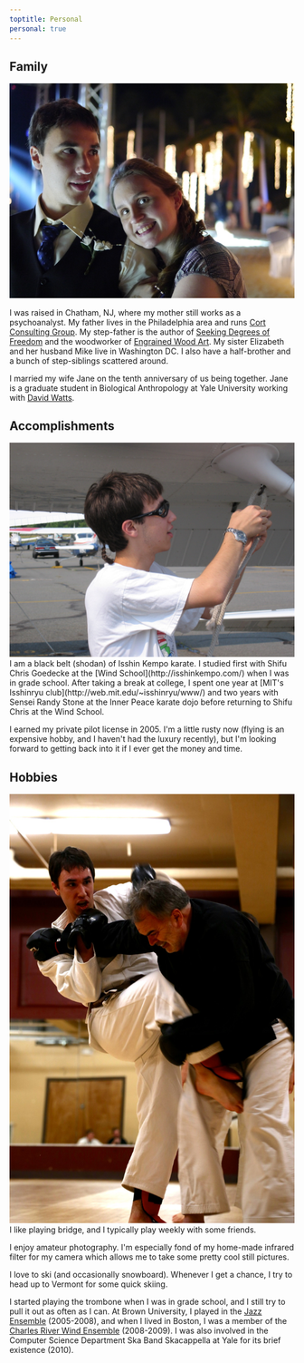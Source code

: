 ```yaml
---
toptitle: Personal
personal: true
---
```



## Family

<img class="rightsideimage" src="/images/dan_and_jane.jpg" alt="Dan and Jane" title="Dan and Jane">

I was raised in Chatham, NJ, where my mother still works as a psychoanalyst.  My
father lives in the Philadelphia area and runs [Cort Consulting
Group](http://www.cortconsulting.com/).  My step-father is the author of
[Seeking Degrees of Freedom](http://www.amazon.com/Seeking-Degrees-Freedom-Ward-Dill/dp/1503329631/)
and the woodworker of [Engrained Wood Art](http://engrainedwood.com/).  My
sister Elizabeth and her husband Mike live in Washington DC.  I also have a
half-brother and a bunch of step-siblings scattered around.


I married my wife Jane on the tenth anniversary of us being together.  Jane is a graduate student in Biological Anthropology at Yale University working with [David Watts](http://anthropology.yale.edu/people/david-watts).


## Accomplishments

<img class="rightsideimage" src="/images/tying_the_plane_down.JPG" alt="Tying the plane down" title="Tying the plane down">
I am a black belt (shodan) of Isshin Kempo karate.  I studied first with Shifu
Chris Goedecke at the [Wind School](http://isshinkempo.com/) when I was in grade
school.  After taking a break at college, I spent one year at [MIT's Isshinryu
club](http://web.mit.edu/~isshinryu/www/) and two years with Sensei Randy Stone
at the Inner Peace karate dojo before returning to Shifu Chris at the Wind
School.

I earned my private pilot license in 2005.  I'm a little rusty now (flying is an
expensive hobby, and I haven't had the luxury recently), but I'm looking forward
to getting back into it if I ever get the money and time.


## Hobbies

<img class="rightsideimage" src="/images/dansparringfred.jpg" alt="Sparring" title="Sparring">
I like playing bridge, and I typically play weekly with some friends.

I enjoy amateur photography.  I'm especially fond of my home-made infrared filter for my camera which allows me to take some pretty cool still pictures.
<!-- Here are some of my favorites. -->


I love to ski (and occasionally snowboard).  Whenever I get a chance, I try to head up to Vermont for some quick skiing.

I started playing the trombone when I was in grade school, and I still try to pull it out as often as I can.  At Brown University, I played in the [Jazz Ensemble](http://www.brown.edu/Departments/Music/ensembles/jazzband.html) (2005-2008), and when I lived in Boston, I was a member of the [Charles River Wind Ensemble](http://www.crwe.org/) (2008-2009).  I was also involved in the Computer Science Department Ska Band Skacappella at Yale for its brief existence (2010).

<br><br><br><br><br>
